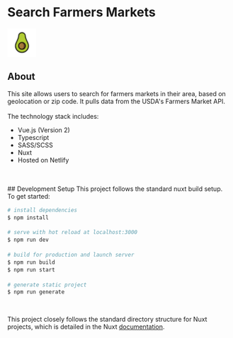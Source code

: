 # Search Farmers Markets 

<img src="./static/icon/favicon.png" width="65" height="65">

## About
This site allows users to search for farmers markets in their area, based on geolocation or zip code. It pulls data from the USDA's Farmers Market API. 
<br><br>
The technology stack includes:
- Vue.js (Version 2)
- Typescript
- SASS/SCSS
- Nuxt
- Hosted on Netlify
<br>
<br>
## Development Setup
This project follows the standard nuxt build setup. To get started:

<br>

```bash
# install dependencies
$ npm install

# serve with hot reload at localhost:3000
$ npm run dev

# build for production and launch server
$ npm run build
$ npm run start

# generate static project
$ npm run generate
```

<br>

This project closely follows the standard directory structure for Nuxt projects, which is detailed in the Nuxt [documentation](https://nuxtjs.org).


